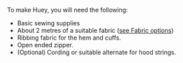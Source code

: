 To make Huey, you will need the following:

- Basic sewing supplies
- About 2 metres of a suitable fabric ([see Fabric options](/docs/patterns/huey/fabric))
- Ribbing fabric for the hem and cuffs.
- Open ended zipper.
- (Optional) Cording or suitable alternate for hood strings.
